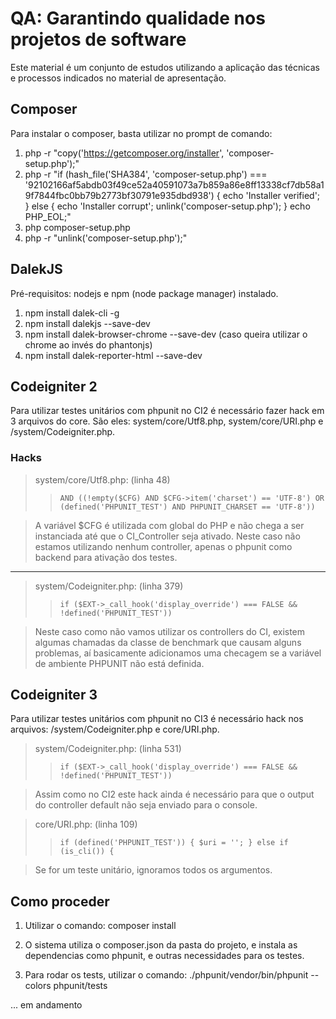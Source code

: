 # QA: Garantindo qualidade nos projetos de software #

Este material é um conjunto de estudos utilizando a aplicação das técnicas e processos indicados no material de apresentação.

## Composer

Para instalar o composer, basta utilizar no prompt de comando: 

1. php -r "copy('https://getcomposer.org/installer', 'composer-setup.php');"
2. php -r "if (hash_file('SHA384', 'composer-setup.php') === '92102166af5abdb03f49ce52a40591073a7b859a86e8ff13338cf7db58a19f7844fbc0bb79b2773bf30791e935dbd938') { echo 'Installer verified'; } else { echo 'Installer corrupt'; unlink('composer-setup.php'); } echo PHP_EOL;"
3. php composer-setup.php
4. php -r "unlink('composer-setup.php');"

## DalekJS ##

Pré-requisitos: nodejs e npm (node package manager) instalado.

1. npm install dalek-cli -g 
2. npm install dalekjs --save-dev
3. npm install dalek-browser-chrome --save-dev (caso queira utilizar o chrome ao invés do phantonjs)
4. npm install dalek-reporter-html --save-dev

## Codeigniter 2 ##

Para utilizar testes unitários com phpunit no CI2 é necessário fazer hack em 3 arquivos do core. São eles: system/core/Utf8.php, system/core/URI.php e /system/Codeigniter.php.

### Hacks
> system/core/Utf8.php: (linha 48)
>>  ` AND ((!empty($CFG) AND $CFG->item('charset') == 'UTF-8') OR (defined('PHPUNIT_TEST') AND PHPUNIT_CHARSET == 'UTF-8')) `

> A variável $CFG é utilizada com global do PHP e não chega a ser instanciada até que o CI_Controller seja ativado. Neste caso não estamos utilizando nenhum controller, apenas o phpunit como backend para ativação dos testes.

---
> system/Codeigniter.php: (linha 379)
>> ` if ($EXT->_call_hook('display_override') === FALSE && !defined('PHPUNIT_TEST')) `

> Neste caso como não vamos utilizar os controllers do CI, existem algumas chamadas da classe de benchmark que causam alguns problemas, aí basicamente adicionamos uma checagem se a variável de ambiente PHPUNIT não está definida.

## Codeigniter 3 ##

Para utilizar testes unitários com phpunit no CI3 é necessário hack nos arquivos: /system/Codeigniter.php e core/URI.php.

> system/Codeigniter.php: (linha 531)
>> ` if ($EXT->_call_hook('display_override') === FALSE && !defined('PHPUNIT_TEST')) `

> Assim como no CI2 este hack ainda é necessário para que o output do controller default não seja enviado para o console.

> core/URI.php: (linha 109)
>> ` if (defined('PHPUNIT_TEST')) {
            $uri = '';
            } else if (is_cli()) { `

> Se for um teste unitário, ignoramos todos os argumentos.


## Como proceder

1. Utilizar o comando: composer install

2. O sistema utiliza o composer.json da pasta do projeto, e instala as dependencias como phpunit, e outras necessidades para os testes.

3. Para rodar os tests, utilizar o comando: ./phpunit/vendor/bin/phpunit --colors phpunit/tests

... em andamento